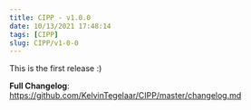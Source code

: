 ```yaml
---
title: CIPP - v1.0.0
date: 10/13/2021 17:48:14
tags: [CIPP]
slug: CIPP/v1-0-0
---
```


<!--truncate-->

This is the first release :)

**Full Changelog**: https://github.com/KelvinTegelaar/CIPP/master/changelog.md
